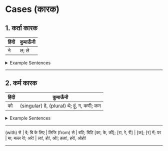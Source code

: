 # Cases (कारक)

## 1. कर्ता कारक
हिंदी | कुमाऊँनी 
--- | --- 
ने | ल; ले

<details><summary>Example Sentences</summary>
<p>

हिंदी | कुमाऊँनी | | कुमाऊँनी 
--- | --- | --- | --- 
मैंने खाया था। | मील खैल। | | मीले खैल।
</p>
</details>

---

## 2. कर्म कारक
हिंदी | कुमाऊँनी 
--- | --- 
को | (singular) हे, (plural) थे; हूं, ग, कणी; कन

<details><summary>Example Sentences</summary>
<p>

हिंदी | कुमाऊँनी | | कुमाऊँनी 
--- | --- | --- | --- 
मुझे लग रहा है। | मीहे लागन्हे। | | मीहूं लागन्हे।
. | मीग लागन्हे। | | मी कन लागन्हे।
हमको लग रहा है। | हैमिथे लागन्हे। | | . 
</p>
</details>

---

(with) से | बे; बि
के लिए | लिजि 
(from) से | बटि; बिटि
[का, के, की]; [रा, रे, री] | [क]; [र]
में; पर | मा; मल्ल
रे!; अरे! | ला!, हो!, ओ!; हला!, हरे!, ओहो!

---